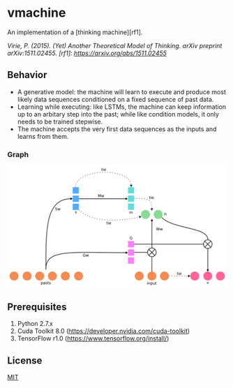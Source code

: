 # vmachine
An implementation of a [thinking machine][rf1].

<cite>Virie, P. (2015). (Yet) Another Theoretical Model of Thinking. arXiv preprint arXiv:1511.02455.<cite>
   [rf1]: <https://arxiv.org/abs/1511.02455>
   
## Behavior

* A generative model: the machine will learn to execute and produce most likely data sequences conditioned on a fixed sequence of past data.
* Learning while executing: like LSTMs, the machine can keep information up to an arbitary step into the past; while like condition models, it only needs to be trained stepwise. 
* The machine accepts the very first data sequences as the inputs and learns from them.
   
### Graph

<p align="center"><img src="/artifacts/graph.png?raw=true" width="750"></p>

## Prerequisites

1. Python 2.7.x 
2. Cuda Toolkit 8.0 (https://developer.nvidia.com/cuda-toolkit)
3. TensorFlow r1.0 (https://www.tensorflow.org/install/)

License
----

[MIT](./LICENSE)

